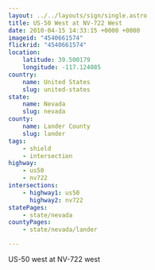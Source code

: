 ```yaml
---
layout: ../../layouts/sign/single.astro
title: US-50 West at NV-722 West
date: 2010-04-15 14:33:15 +0000 +0000
imageid: "4540661574"
flickrid: "4540661574"
location:
    latitude: 39.500179
    longitude: -117.124085
country:
    name: United States
    slug: united-states
state:
    name: Nevada
    slug: nevada
county:
    name: Lander County
    slug: lander
tags:
    - shield
    - intersection
highway:
    - us50
    - nv722
intersections:
    - highway1: us50
      highway2: nv722
statePages:
    - state/nevada
countyPages:
    - state/nevada/lander

---
```

US-50 west at NV-722 west